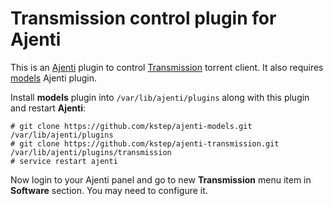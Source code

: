 # Transmission control plugin for Ajenti

This is an [Ajenti][] plugin to control [Transmission][] torrent client.
It also requires [models][] Ajenti plugin.

Install **models** plugin into `/var/lib/ajenti/plugins` along with this plugin and restart **Ajenti**:

```
# git clone https://github.com/kstep/ajenti-models.git /var/lib/ajenti/plugins
# git clone https://github.com/kstep/ajenti-transmission.git /var/lib/ajenti/plugins/transmission
# service restart ajenti
```

Now login to your Ajenti panel and go to new **Transmission** menu item in **Software** section. You may need to configure it.

[Ajenti]: http://ajenti.org/
[Transmission]: http://www.transmissionbt.com/
[models]: http://github.com/kstep/ajenti-models
